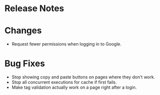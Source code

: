 # Release Notes

# Changes
- Request fewer permissions when logging in to Google.

# Bug Fixes
- Stop showing copy and paste buttons on pages where they don't work.
- Stop all concurrent executions for cache if first fails.
- Make tag validation actually work on a page right after a login.
